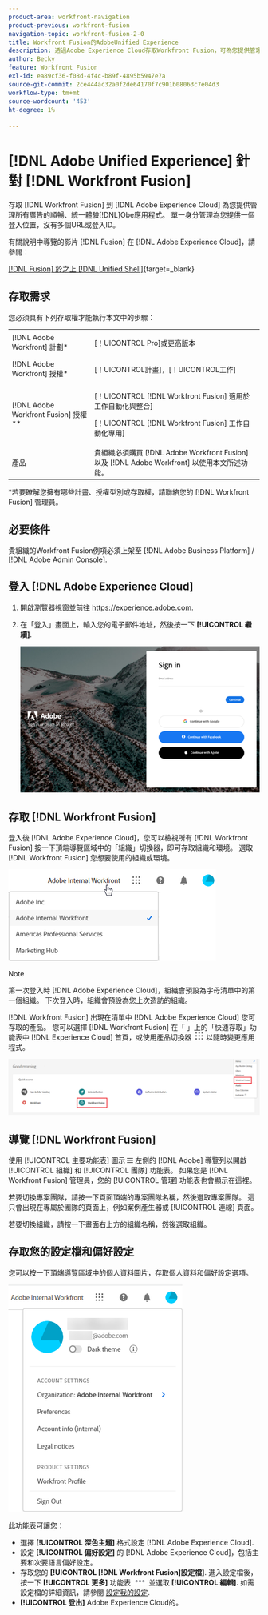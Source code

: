 ```yaml
---
product-area: workfront-navigation
product-previous: workfront-fusion
navigation-topic: workfront-fusion-2-0
title: Workfront Fusion的AdobeUnified Experience
description: 透過Adobe Experience Cloud存取Workfront Fusion，可為您提供管理所有Adobe應用程式的順暢而統一的體驗。
author: Becky
feature: Workfront Fusion
exl-id: ea89cf36-f08d-4f4c-b89f-4895b5947e7a
source-git-commit: 2ce444ac32a0f2de64170f7c901b08063c7e04d3
workflow-type: tm+mt
source-wordcount: '453'
ht-degree: 1%

---
```


# [!DNL Adobe Unified Experience] 針對 [!DNL Workfront Fusion]

存取 [!DNL Workfront Fusion] 到 [!DNL Adobe Experience Cloud] 為您提供管理所有廣告的順暢、統一體驗[!DNL]Obe應用程式。 單一身分管理為您提供一個登入位置，沒有多個URL或登入ID。

有關說明中導覽的影片 [!DNL Fusion] 在 [!DNL Adobe Experience Cloud]，請參閱：

[[!DNL Fusion] 於之上 [!DNL Unified Shell]](https://video.tv.adobe.com/v/3412392/){target=_blank}

## 存取需求

您必須具有下列存取權才能執行本文中的步驟：

<table style="table-layout:auto"> 
 <col> 
 <col> 
 <tbody> 
  <tr> 
   <td role="rowheader">[!DNL Adobe Workfront] 計劃*</td> 
   <td> <p>[！UICONTROL Pro]或更高版本</p> </td> 
  </tr> 
  <tr data-mc-conditions=""> 
   <td role="rowheader">[!DNL Adobe Workfront] 授權*</td> 
   <td> <p>[！UICONTROL計畫]，[！UICONTROL工作]</p> </td> 
  </tr> 
  <tr> 
   <td role="rowheader">[!DNL Adobe Workfront Fusion] 授權**</td> 
   <td> <p>[！UICONTROL [!DNL Workfront Fusion] 適用於工作自動化與整合] </p> <p>[！UICONTROL [!DNL Workfront Fusion] 工作自動化專用] </p>  </td> 
  </tr> 
  <tr> 
   <td role="rowheader">產品</td> 
   <td>貴組織必須購買 [!DNL Adobe Workfront Fusion] 以及 [!DNL Adobe Workfront] 以使用本文所述功能。</td> 
  </tr> 
 </tbody> 
</table>
*若要瞭解您擁有哪些計畫、授權型別或存取權，請聯絡您的 [!DNL Workfront Fusion] 管理員。

## 必要條件

貴組織的Workfront Fusion例項必須上架至 [!DNL Adobe Business Platform] / [!DNL Adobe Admin Console].

## 登入 [!DNL Adobe Experience Cloud]

1. 開啟瀏覽器視窗並前往 <https://experience.adobe.com>.
1. 在「登入」畫面上，輸入您的電子郵件地址，然後按一下 **[!UICONTROL 繼續]**.

   ![登入 [!DNL Adobe Experience Cloud]](assets/aec-login-page.png)

## 存取 [!DNL Workfront Fusion]

登入後 [!DNL Adobe Experience Cloud]，您可以檢視所有 [!DNL Workfront Fusion] 按一下頂端導覽區域中的「組織」切換器，即可存取組織和環境。 選取 [!DNL Workfront Fusion] 您想要使用的組織或環境。

![檢視 [!DNL Workfront Fusion] 組織和環境](assets/aec-view-all-orgs.png)

>[!NOTE]
>
>第一次登入時 [!DNL Adobe Experience Cloud]，組織會預設為字母清單中的第一個組織。 下次登入時，組織會預設為您上次造訪的組織。

[!DNL Workfront Fusion] 出現在清單中 [!DNL Adobe Experience Cloud] 您可存取的產品。 您可以選擇 [!DNL Workfront Fusion] 在「 」上的「快速存取」功能表中 [!DNL Experience Cloud] 首頁，或使用產品切換器 ![產品切換器](assets/main-menu-icon.png) 以隨時變更應用程式。

![選取 [!DNL Workfront Fusion] 以存取應用程式](assets/aec-product-switcher.png)

## 導覽 [!DNL Workfront Fusion]

使用 [!UICONTROL 主要功能表] 圖示 ![](assets/main-menu-icon-left-nav.png) 左側的 [!DNL Adobe] 導覽列以開啟 [!UICONTROL 組織] 和 [!UICONTROL 團隊] 功能表。 如果您是 [!DNL Workfront Fusion] 管理員，您的 [!UICONTROL 管理] 功能表也會顯示在這裡。

若要切換專案團隊，請按一下頁面頂端的專案團隊名稱，然後選取專案團隊。 這只會出現在專屬於團隊的頁面上，例如案例產生器或 [!UICONTROL 連線] 頁面。

若要切換組織，請按一下畫面右上方的組織名稱，然後選取組織。

## 存取您的設定檔和偏好設定

您可以按一下頂端導覽區域中的個人資料圖片，存取個人資料和偏好設定選項。

![設定檔功能表](assets/aec-profile-picture-menu.png)

此功能表可讓您：

* 選擇 **[!UICONTROL 深色主題]** 格式設定 [!DNL Adobe Experience Cloud].
* 設定 **[!UICONTROL 偏好設定]** 的 [!DNL Adobe Experience Cloud]，包括主要和次要語言偏好設定。
* 存取您的 **[!UICONTROL [!DNL Workfront Fusion]設定檔]**. 進入設定檔後，按一下 **[!UICONTROL 更多]** 功能表 ![](assets/more-icon.png) 並選取 **[!UICONTROL 編輯]**. 如需設定檔的詳細資訊，請參閱 [設定我的設定](/help/quicksilver/workfront-basics/manage-your-account-and-profile/configuring-your-user-profile/configure-my-settings.md).
* **[!UICONTROL 登出]** Adobe Experience Cloud的。

